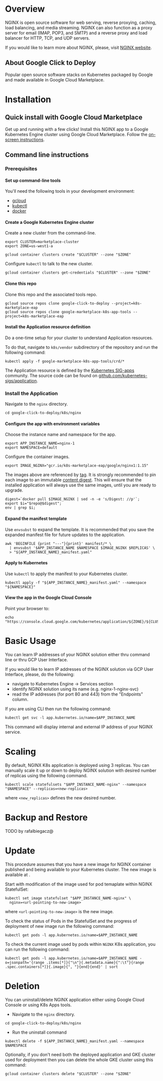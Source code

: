 # Overview

NGINX is open source software for web serving, reverse proxying, caching, load balancing, and media streaming. NGINX can also function as a proxy server for email (IMAP, POP3, and SMTP) and a reverse proxy and load balancer for HTTP, TCP, and UDP servers.

If you would like to learn more about NGINX, please, visit [NGINX website](https://www.nginx.com/).

## About Google Click to Deploy

Popular open source software stacks on Kubernetes packaged by Google and made available in Google Cloud Marketplace.

# Installation

## Quick install with Google Cloud Marketplace

Get up and running with a few clicks! Install this NGINX app to a
Google Kubernetes Engine cluster using Google Cloud Marketplace. Follow the
[on-screen instructions](https://console.cloud.google.com/launcher/details/google/nginx).

## Command line instructions

### Prerequisites

#### Set up command-line tools

You'll need the following tools in your development environment:
- [gcloud](https://cloud.google.com/sdk/gcloud/)
- [kubectl](https://kubernetes.io/docs/reference/kubectl/overview/)
- [docker](https://docs.docker.com/install/)

#### Create a Google Kubernetes Engine cluster

Create a new cluster from the command-line.

```shell
export CLUSTER=marketplace-cluster
export ZONE=us-west1-a

gcloud container clusters create "$CLUSTER" --zone "$ZONE"
```

Configure `kubectl` to talk to the new cluster.

```shell
gcloud container clusters get-credentials "$CLUSTER" --zone "$ZONE"
```

#### Clone this repo

Clone this repo and the associated tools repo.

```shell
gcloud source repos clone google-click-to-deploy --project=k8s-marketplace-eap
gcloud source repos clone google-marketplace-k8s-app-tools --project=k8s-marketplace-eap
```

#### Install the Application resource definition

Do a one-time setup for your cluster to understand Application resources.

To do that, navigate to `k8s/vendor` subdirectory of the repository and run the following command:

```shell
kubectl apply -f google-marketplace-k8s-app-tools/crd/*
```

The Application resource is defined by the
[Kubernetes SIG-apps](https://github.com/kubernetes/community/tree/master/sig-apps)
community. The source code can be found on
[github.com/kubernetes-sigs/application](https://github.com/kubernetes-sigs/application).

### Install the Application

Navigate to the `nginx` directory.

```shell
cd google-click-to-deploy/k8s/nginx
```

#### Configure the app with environment variables

Choose the instance name and namespace for the app.

```shell
export APP_INSTANCE_NAME=nginx-1
export NAMESPACE=default
```

Configure the container images.

```shell
export IMAGE_NGINX="gcr.io/k8s-marketplace-eap/google/nginx1:1.15"
```

The images above are referenced by
[tag](https://docs.docker.com/engine/reference/commandline/tag). It is strongly
recommended to pin each image to an immutable
[content digest](https://docs.docker.com/registry/spec/api/#content-digests).
This will ensure that the installed application will always use the same images,
until you are ready to upgrade.

```shell
digest=`docker pull $IMAGE_NGINX | sed -n -e 's/Digest: //p'`;
export $i="$repo@$digest";
env | grep $i;
```

#### Expand the manifest template

Use `envsubst` to expand the template. It is recommended that you save the
expanded manifest file for future updates to the application.

```shell
awk 'BEGINFILE {print "---"}{print}' manifest/* \
  | envsubst '$APP_INSTANCE_NAME $NAMESPACE $IMAGE_NGINX $REPLICAS' \
  > "${APP_INSTANCE_NAME}_manifest.yaml"
```

#### Apply to Kubernetes

Use `kubectl` to apply the manifest to your Kubernetes cluster.

```shell
kubectl apply -f "${APP_INSTANCE_NAME}_manifest.yaml" --namespace "${NAMESPACE}"
```

#### View the app in the Google Cloud Console

Point your browser to:

```shell
echo "https://console.cloud.google.com/kubernetes/application/${ZONE}/${CLUSTER}/${NAMESPACE}/${APP_INSTANCE_NAME}"
```

# Basic Usage

You can learn IP addresses of your NGINX solution either thru command line or thru GCP User Interface.

If you would like to learn IP addresses of the NGINX solution via GCP User Interface, please, do the following:
- navigate to Kubernetes Engine -> Services section
- identify NGINX solution using its name (e.g. nginx-1-nginx-svc)
- read the IP addresses (for port 80 and 443) from the "Endpoints" column.

If you are using CLI then run the following command:

```shell
kubectl get svc -l app.kubernetes.io/name=$APP_INSTANCE_NAME
```

This command will display internal and external IP address of your NGINX service.

# Scaling

By default, NGINX K8s application is deployed using 3 replicas. You can manually scale it up or down to deploy NGINX solution with desired number of replicas using the following command.

```shell
kubectl scale statefulsets "$APP_INSTANCE_NAME-nginx" --namespace "$NAMESPACE" --replicas=<new-replicas>
```

where `<new_replicas>` defines the new desired number.

# Backup and Restore

TODO by rafalbiegacz@

# Update

This procedure assumes that you have a new image for NGINX container published and being available to your Kubernetes cluster. The new image is available at <url-pointing-to-new-image>.

Start with modification of the image used for pod temaplate within NGINX StatefulSet:

```shell
kubectl set image statefulset "$APP_INSTANCE_NAME-nginx" \
  nginx=<url-pointing-to-new-image>
```

where `<url-pointing-to-new-image>` is the new image.

To check the status of Pods in the StatefulSet and the progress of deployment of new image run the following command:

```shell
kubectl get pods -l app.kubernetes.io/name=$APP_INSTANCE_NAME
```

To check the current image used by pods within `NGINX` K8s application, you can run the following command:

```shell
kubectl get pods -l app.kubernetes.io/name=$APP_INSTANCE_NAME -o=jsonpath='{range .items[*]}{"\n"}{.metadata.name}{":\t"}{range .spec.containers[*]}{.image}{", "}{end}{end}' | sort
```

# Deletion

You can uninstall/delete NGINX application either using Google Cloud Console or using K8s Apps tools.

* Navigate to the `nginx` directory.

```shell
cd google-click-to-deploy/k8s/nginx
```

* Run the uninstall command

```shell
kubectl delete -f ${APP_INSTANCE_NAME}_manifest.yaml --namespace $NAMESPACE
```

Optionally, if you don't need both the deployed application and GKE cluster used for deployment then you can delete the whole GKE cluster using this command:

```shell
gcloud container clusters delete "$CLUSTER" --zone "$ZONE"
```
